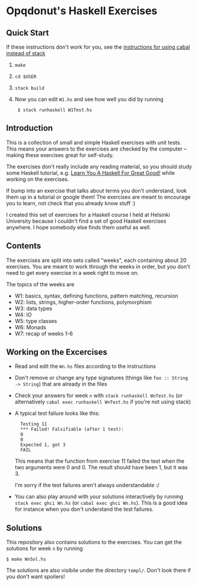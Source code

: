 Opqdonut's Haskell Exercises
============================

Quick Start
-----------

If these instructions don't work for you, see the
[instructions for using cabal instead of stack](README.cabal.md)

1. `make`
2. `cd $USER`
3. `stack build`
4. Now you can edit `W1.hs` and see how well you did by running

        $ stack runhaskell W1Test.hs

Introduction
------------

This is a collection of small and simple Haskell exercises with unit
tests. This means your answers to the exercises are checked by the
computer – making these exercises great for self-study.

The exercises don't really include any reading material, so you should
study some Haskell tutorial, e.g. [Learn You A Haskell For Great
Good!]( http://learnyouahaskell.com/) while working on the exercises.

If bump into an exercise that talks about terms you don't understand,
look them up in a tutorial or google them! The exercises are meant to
encourage you to learn, not check that you already know stuff :)

I created this set of exercises for a Haskell course I held at
Helsinki University because I couldn't find a set of good Haskell
exercises anywhere. I hope somebody else finds them useful as well.

Contents
--------

The exercises are split into sets called "weeks", each containing
about 20 exercises. You are meant to work through the weeks in order,
but you don't need to get every exercise in a week right to move on.

The topics of the weeks are

* W1: basics, syntax, defining functions, pattern matching, recursion
* W2: lists, strings, higher-order functions, polymorphism
* W3: data types
* W4: IO
* W5: type classes
* W6: Monads
* W7: recap of weeks 1-6

Working on the Excercises
-------------------------

- Read and edit the `Wn.hs` files according to the instructions
- Don't remove or change any type signatures (things like `foo ::
  String -> String`) that are already in the files
- Check your answers for week `n` with `stack runhaskell WnTest.hs`
  (or alternatively `cabal exec runhaskell WnTest.hs` if you're not using stack)
- A typical test failure looks like this:

        Testing 11
        *** Failed! Falsifiable (after 1 test):
        0
        0
        Expected 1, got 3
        FAIL

    This means that the function from exercise 11 failed the test when
    the two arguments were 0 and 0. The result should have been 1, but
    it was 3.

    I'm sorry if the test failures aren't always understandable :/

- You can also play around with your solutions interactively by
  running `stack exec ghci Wn.hs` (or `cabal exec ghci Wn.hs`).
  This is a good idea for instance when you don't understand the
  test failures.

Solutions
---------

This repository also contains solutions to the exercises. You can get
the solutions for week `n` by running

    $ make WnSol.hs

The solutions are also visibile under the directory `templ/`. Don't look
there if you don't want spoilers!
